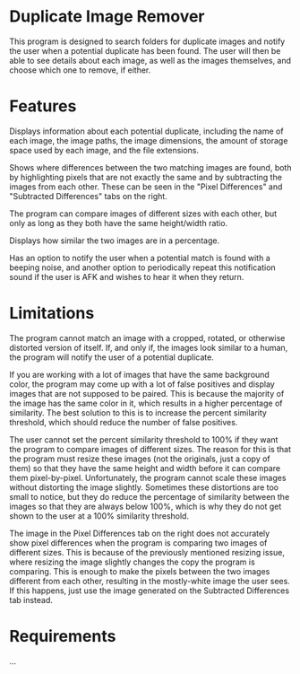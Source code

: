 # Duplicate Image Remover
This program is designed to search folders for duplicate images and notify the user when a potential duplicate 
has been found. The user will then be able to see details about each image, as well as the images themselves, 
and choose which one to remove, if either.

# Features
Displays information about each potential duplicate, including the name of each image, the image paths, the 
image dimensions, the amount of storage space used by each image, and the file extensions.

Shows where differences between the two matching images are found, both by highlighting pixels that are not 
exactly the same and by subtracting the images from each other. These can be seen in the "Pixel Differences" 
and "Subtracted Differences" tabs on the right.

The program can compare images of different sizes with each other, but only as long as they both have the same
height/width ratio.

Displays how similar the two images are in a percentage.

Has an option to notify the user when a potential match is found with a beeping noise, and another option to
periodically repeat this notification sound if the user is AFK and wishes to hear it when they return.

# Limitations
The program cannot match an image with a cropped, rotated, or otherwise distorted version of itself.
If, and only if, the images look similar to a human, the program will notify the user of a potential duplicate.

If you are working with a lot of images that have the same background color, the program may come up with
a lot of false positives and display images that are not supposed to be paired. This is because the 
majority of the image has the same color in it, which results in a higher percentage of similarity. The best
solution to this is to increase the percent similarity threshold, which should reduce the number of false
positives.

The user cannot set the percent similarity threshold to 100% if they want the program to compare images of
different sizes. The reason for this is that the program must resize these images (not the originals, just 
a copy of them) so that they have the same height and width before it can compare them pixel-by-pixel.
Unfortunately, the program cannot scale these images without distorting the image slightly. Sometimes these
distortions are too small to notice, but they do reduce the percentage of similarity between the images so that
they are always below 100%, which is why they do not get shown to the user at a 100% similarity threshold.

The image in the Pixel Differences tab on the right does not accurately show pixel differences when the program
is comparing two images of different sizes. This is because of the previously mentioned resizing issue, where 
resizing the image slightly changes the copy the program is comparing. This is enough to make the pixels between 
the two images different from each other, resulting in the mostly-white image the user sees. If this happens,
just use the image generated on the Subtracted Differences tab instead.

# Requirements
...
